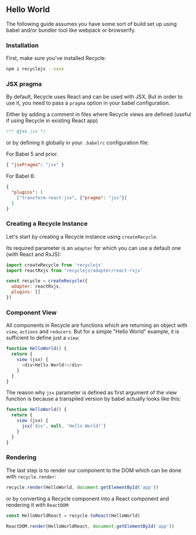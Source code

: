 ## Hello World
The following guide assumes you have some sort of build set up using babel 
and/or bundler tool like webpack or browserify.

### Installation
First, make sure you've installed Recycle:

```bash
npm i recyclejs --save
```

### JSX pragma
By default, Recycle uses React and can be used with JSX. But in order to use it, you need
to pass a `pragma` option in your babel configuration.

Either by adding a comment in files where Recycle views are defined (useful if using Recycle in existing React app)

```javascript
/** @jsx jsx */
```   

or by defining it globally in your `.babelrc` configuration file:

For Babel 5 and prior.
```JSON
{ "jsxPragma": "jsx" }
```

For Babel 6:
```JSON
{
  "plugins": [
    ["transform-react-jsx", {"pragma": "jsx"}]
  ]
}
```

### Creating a Recycle Instance
Let's start by creating a Recycle instance using `createRecycle`. 

Its required parameter is an `adapter` for which you can use a default one (with React and RxJS):

```javascript
import createRecycle from 'recyclejs'
import reactRxjs from 'recyclejs/adapter/react-rxjs'

const recycle = createRecycle({ 
  adapter: reactRxjs,
  plugins: []
})
```

### Component View
All components in Recycle are functions which are returning an object with `view`, `actions` and `reducers`.
But for a simple "Hello World" example, it is sufficient to define just a `view`:

```javascript
function HelloWorld() {
  return {
    view (jsx) {
      <div>Hello World!</div>
    }
  }
}
```

The reason why `jsx` parameter is defined as first argument of the view function is because a transpiled version by babel actually looks like this: 

```javascript
function HelloWorld() {
  return {
    view (jsx) {
      jsx('div', null, 'Hello World!')
    }
  }
}
```

### Rendering
The last step is to render our component to the DOM which can be done with `recycle.render`:

```javascript
recycle.render(HelloWorld, document.getElementById('app'))
```

or by converting a Recycle component into a React component and rendering it with `ReactDOM`:

```javascript
const HelloWorldReact = recycle.toReact(HelloWorld)

ReactDOM.render(HelloWorldReact, document.getElementById('app'))
```

